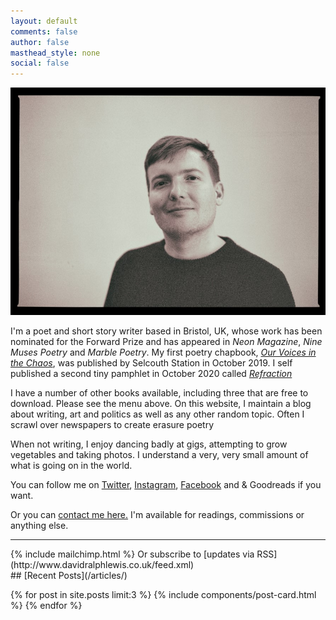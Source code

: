 ```yaml
---
layout: default
comments: false
author: false
masthead_style: none
social: false
---
```

 <img src="/assets/images/site/me.jpg" alt="Photo taken by Sam Cavender @samsnapsalot" class="responsive">

I'm a poet and short story writer based in Bristol, UK, whose work has been nominated for the Forward Prize and has appeared in *Neon Magazine*, *Nine Muses Poetry* and *Marble Poetry*. My first poetry chapbook, *[Our Voices in the Chaos](/ourvoicesinthechaos/)*, was published by Selcouth Station in October 2019. I self published a second tiny pamphlet in October 2020 called *[Refraction](https://davidralphlewis.bigcartel.com/product/refraction)* 

I have a number of other books available, including three that are free to download. Please see the menu above. On this website, I maintain a blog about writing, art and politics as well as any other random topic. Often I scrawl over newspapers to create erasure poetry

When not writing, I enjoy dancing badly at gigs, attempting to grow vegetables and taking photos. I understand a very, very small amount of what is going on in the world.

You can follow me on <a href="https://twitter.com/davidralphlewis" rel="me">Twitter</a>, [Instagram](https://www.instagram.com/davidralphlewis), [Facebook](https://www.facebook.com/davidralphlewis) and & Goodreads if you want.

Or you can <a href="mailto:contact@davidralphlewis.co.uk" rel="me">contact me here.</a> I'm available for readings, commissions or anything else.

<hr>
{% include mailchimp.html %}
Or subscribe to [updates via RSS](http://www.davidralphlewis.co.uk/feed.xml)
<br />
## [Recent Posts](/articles/)

{% for post in site.posts limit:3 %}
{% include components/post-card.html %}
{% endfor %}
<br >
